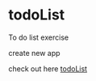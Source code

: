 # todoList

To do list exercise

create new app

check out here <a href="https://github.com/Marvoro53/todoList.git">todoList<a/>

